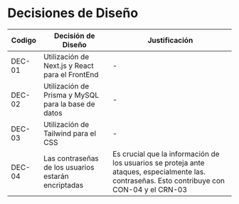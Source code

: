 # Decisiones de Diseño

| Codigo | Decisión de Diseño                                  | Justificación                                                                                                                                 |
| ------ | --------------------------------------------------- | --------------------------------------------------------------------------------------------------------------------------------------------- |
| DEC-01 | Utilización de Next.js y React para el FrontEnd     | -                                                                                                                                             |
| DEC-02 | Utilización de Prisma y MySQL para la base de datos | -                                                                                                                                             |
| DEC-03 | Utilización de Tailwind para el CSS                 | -                                                                                                                                             |
| DEC-04 | Las contraseñas de los usuarios estarán encriptadas | Es crucial que la información de los usuarios se proteja ante ataques, especialmente las. contraseñas. Esto contribuye con CON-04 y el CRN-03 |
